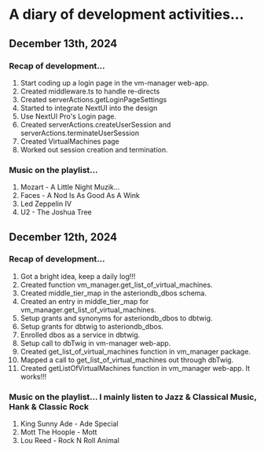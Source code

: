 # A diary of development activities... #

## December 13th, 2024 ##
### Recap of development... ###
1. Start coding up a login page in the vm-manager web-app.
2. Created middleware.ts to handle re-directs
3. Created serverActions.getLoginPageSettings
4. Started to integrate NextUI into the design
5. Use NextUI Pro's Login page.
6. Created serverActions.createUserSession and serverActions.terminateUserSession
7. Created VirtualMachines page
8. Worked out session creation and termination.

### Music on the playlist...  ###
1. Mozart - A Little Night Muzik...
2. Faces - A Nod Is As Good As A Wink
3. Led Zeppelin IV
4. U2 - The Joshua Tree

## December 12th, 2024 ##
### Recap of development... ###
1. Got a bright idea, keep a daily log!!!  
1. Created function vm_manager.get_list_of_virtual_machines.  
1. Created middle_tier_map in the asteriondb_dbos schema.  
1. Created an entry in middle_tier_map for vm_manager.get_list_of_virtual_machines.  
1. Setup grants and synonyms for asteriondb_dbos to dbtwig.  
1. Setup grants for dbtwig to asteriondb_dbos.  
1. Enrolled dbos as a service in dbtwig.  
1. Setup call to dbTwig in vm-manager web-app.
2. Created get_list_of_virtual_machines function in vm_manager package.
3. Mapped a call to get_list_of_virtual_machines out through dbTwig.
4. Created getListOfVirtualMachines function in vm_manager web-app. It works!!!

### Music on the playlist... I mainly listen to Jazz & Classical Music, Hank & Classic Rock ###
1. King Sunny Ade - Ade Special  
1. Mott The Hoople - Mott
1. Lou Reed - Rock N Roll Animal
